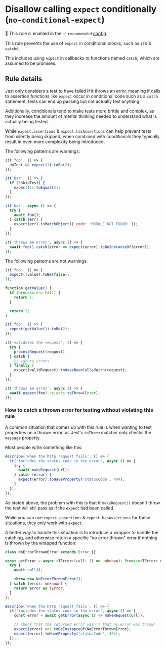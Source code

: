 # Disallow calling `expect` conditionally (`no-conditional-expect`)

💼 This rule is enabled in the ✅ `recommended`
[config](https://github.com/jest-community/eslint-plugin-jest/blob/main/README.md#shareable-configurations).

<!-- end auto-generated rule header -->

This rule prevents the use of `expect` in conditional blocks, such as `if`s &
`catch`s.

This includes using `expect` in callbacks to functions named `catch`, which are
assumed to be promises.

## Rule details

Jest only considers a test to have failed if it throws an error, meaning if
calls to assertion functions like `expect` occur in conditional code such as a
`catch` statement, tests can end up passing but not actually test anything.

Additionally, conditionals tend to make tests more brittle and complex, as they
increase the amount of mental thinking needed to understand what is actually
being tested.

While `expect.assertions` & `expect.hasAssertions` can help prevent tests from
silently being skipped, when combined with conditionals they typically result in
even more complexity being introduced.

The following patterns are warnings:

```js
it('foo', () => {
  doTest && expect(1).toBe(2);
});

it('bar', () => {
  if (!skipTest) {
    expect(1).toEqual(2);
  }
});

it('baz', async () => {
  try {
    await foo();
  } catch (err) {
    expect(err).toMatchObject({ code: 'MODULE_NOT_FOUND' });
  }
});

it('throws an error', async () => {
  await foo().catch(error => expect(error).toBeInstanceOf(error));
});
```

The following patterns are not warnings:

```js
it('foo', () => {
  expect(!value).toBe(false);
});

function getValue() {
  if (process.env.FAIL) {
    return 1;
  }

  return 2;
}

it('foo', () => {
  expect(getValue()).toBe(2);
});

it('validates the request', () => {
  try {
    processRequest(request);
  } catch {
    // ignore errors
  } finally {
    expect(validRequest).toHaveBeenCalledWith(request);
  }
});

it('throws an error', async () => {
  await expect(foo).rejects.toThrow(Error);
});
```

### How to catch a thrown error for testing without violating this rule

A common situation that comes up with this rule is when wanting to test
properties on a thrown error, as Jest's `toThrow` matcher only checks the
`message` property.

Most people write something like this:

```typescript
describe('when the http request fails', () => {
  it('includes the status code in the error', async () => {
    try {
      await makeRequest(url);
    } catch (error) {
      expect(error).toHaveProperty('statusCode', 404);
    }
  });
});
```

As stated above, the problem with this is that if `makeRequest()` doesn't throw
the test will still pass as if the `expect` had been called.

While you can use `expect.assertions` & `expect.hasAssertions` for these
situations, they only work with `expect`.

A better way to handle this situation is to introduce a wrapper to handle the
catching, and otherwise return a specific "no error thrown" error if nothing is
thrown by the wrapped function:

```typescript
class NoErrorThrownError extends Error {}

const getError = async <TError>(call: () => unknown): Promise<TError> => {
  try {
    await call();

    throw new NoErrorThrownError();
  } catch (error: unknown) {
    return error as TError;
  }
};

describe('when the http request fails', () => {
  it('includes the status code in the error', async () => {
    const error = await getError(async () => makeRequest(url));

    // check that the returned error wasn't that no error was thrown
    expect(error).not.toBeInstanceOf(NoErrorThrownError);
    expect(error).toHaveProperty('statusCode', 404);
  });
});
```
